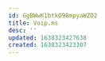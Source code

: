 ```yaml
---
id: GgBWwK1btkO98mpyaWZD2
title: Voip.ms
desc: ''
updated: 1638323427638
created: 1638323423307
---
```




